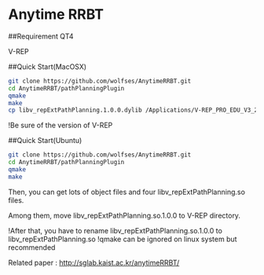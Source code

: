 # Anytime RRBT

##Requirement
QT4

V-REP

##Quick Start(MacOSX)
```bash
git clone https://github.com/wolfses/AnytimeRRBT.git
cd AnytimeRRBT/pathPlanningPlugin
qmake
make
cp libv_repExtPathPlanning.1.0.0.dylib /Applications/V-REP_PRO_EDU_V3_2_0_Mac/vrep.app/Contents/MacOS
```

!Be sure of the version of V-REP

##Quick Start(Ubuntu)
```bash
git clone https://github.com/wolfses/AnytimeRRBT.git
cd AnytimeRRBT/pathPlanningPlugin
qmake
make
```

Then, you can get lots of object files and four libv_repExtPathPlanning.so files.

Among them, move libv_repExtPathPlanning.so.1.0.0 to V-REP directory.

!After that, you have to rename libv_repExtPathPlanning.so.1.0.0 to libv_repExtPathPlanning.so
!qmake can be ignored on linux system but recommended




Related paper :
http://sglab.kaist.ac.kr/anytimeRRBT/
